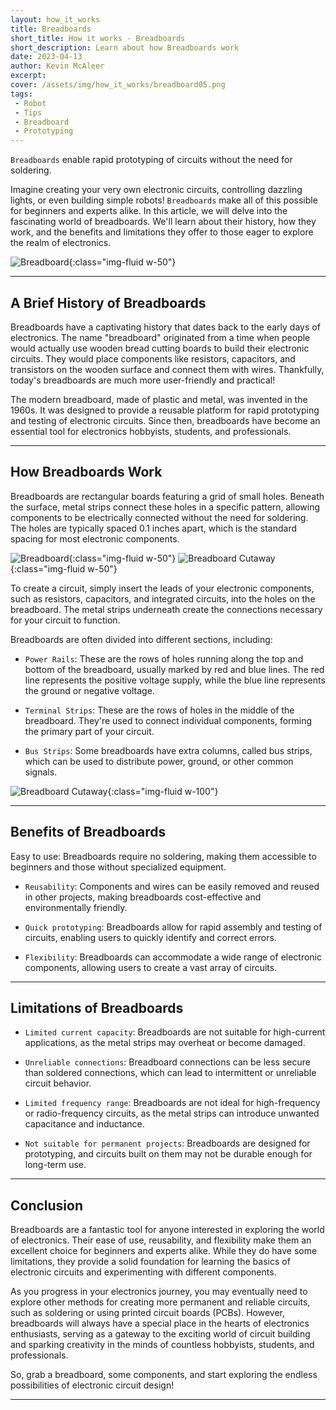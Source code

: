```yaml
---
layout: how_it_works
title: Breadboards
short_title: How it works - Breadboards
short_description: Learn about how Breadboards work
date: 2023-04-13
author: Kevin McAleer
excerpt: 
cover: /assets/img/how_it_works/breadboard05.png
tags:
 - Robot
 - Tips
 - Breadboard
 - Prototyping
---
```


`Breadboards` enable rapid prototyping of circuits without the need for soldering.

Imagine creating your very own electronic circuits, controlling dazzling lights, or even building simple robots! `Breadboards` make all of this possible for beginners and experts alike. In this article, we will delve into the fascinating world of breadboards. We'll learn about their history, how they work, and the benefits and limitations they offer to those eager to explore the realm of electronics.

![Breadboard](/assets/img/how_it_works/breadboard01.png){:class="img-fluid w-50"}

---

## A Brief History of Breadboards

Breadboards have a captivating history that dates back to the early days of electronics. The name "breadboard" originated from a time when people would actually use wooden bread cutting boards to build their electronic circuits. They would place components like resistors, capacitors, and transistors on the wooden surface and connect them with wires. Thankfully, today's breadboards are much more user-friendly and practical!

The modern breadboard, made of plastic and metal, was invented in the 1960s. It was designed to provide a reusable platform for rapid prototyping and testing of electronic circuits. Since then, breadboards have become an essential tool for electronics hobbyists, students, and professionals.

---

## How Breadboards Work

Breadboards are rectangular boards featuring a grid of small holes. Beneath the surface, metal strips connect these holes in a specific pattern, allowing components to be electrically connected without the need for soldering. The holes are typically spaced 0.1 inches apart, which is the standard spacing for most electronic components.

![Breadboard](/assets/img/how_it_works/breadboard03.png){:class="img-fluid w-50"}
![Breadboard Cutaway](/assets/img/how_it_works/breadboard04.png){:class="img-fluid w-50"}

To create a circuit, simply insert the leads of your electronic components, such as resistors, capacitors, and integrated circuits, into the holes on the breadboard. The metal strips underneath create the connections necessary for your circuit to function.

Breadboards are often divided into different sections, including:

* `Power Rails`: These are the rows of holes running along the top and bottom of the breadboard, usually marked by red and blue lines. The red line represents the positive voltage supply, while the blue line represents the ground or negative voltage.

* `Terminal Strips`: These are the rows of holes in the middle of the breadboard. They're used to connect individual components, forming the primary part of your circuit.

* `Bus Strips`: Some breadboards have extra columns, called bus strips, which can be used to distribute power, ground, or other common signals.

![Breadboard Cutaway](/assets/img/how_it_works/breadboard06.jpg){:class="img-fluid w-100"}

---

## Benefits of Breadboards

Easy to use: Breadboards require no soldering, making them accessible to beginners and those without specialized equipment.

* `Reusability`: Components and wires can be easily removed and reused in other projects, making breadboards cost-effective and environmentally friendly.

* `Quick prototyping`: Breadboards allow for rapid assembly and testing of circuits, enabling users to quickly identify and correct errors.

* `Flexibility`: Breadboards can accommodate a wide range of electronic components, allowing users to create a vast array of circuits.

---

## Limitations of Breadboards

* `Limited current capacity`: Breadboards are not suitable for high-current applications, as the metal strips may overheat or become damaged.

* `Unreliable connections`: Breadboard connections can be less secure than soldered connections, which can lead to intermittent or unreliable circuit behavior.

* `Limited frequency range`: Breadboards are not ideal for high-frequency or radio-frequency circuits, as the metal strips can introduce unwanted capacitance and inductance.

* `Not suitable for permanent projects`: Breadboards are designed for prototyping, and circuits built on them may not be durable enough for long-term use.

---

## Conclusion

Breadboards are a fantastic tool for anyone interested in exploring the world of electronics. Their ease of use, reusability, and flexibility make them an excellent choice for beginners and experts alike. While they do have some limitations, they provide a solid foundation for learning the basics of electronic circuits and experimenting with different components. 

As you progress in your electronics journey, you may eventually need to explore other methods for creating more permanent and reliable circuits, such as soldering or using printed circuit boards (PCBs). However, breadboards will always have a special place in the hearts of electronics enthusiasts, serving as a gateway to the exciting world of circuit building and sparking creativity in the minds of countless hobbyists, students, and professionals. 

So, grab a breadboard, some components, and start exploring the endless possibilities of electronic circuit design!

---
